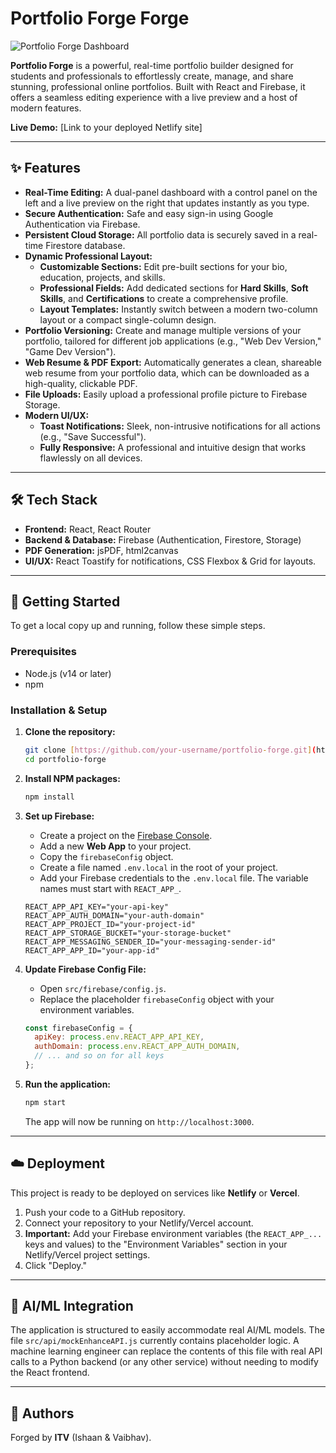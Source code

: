 # Portfolio Forge  Forge

![Portfolio Forge Dashboard](https://i.imgur.com/your-screenshot-url.png) 

**Portfolio Forge** is a powerful, real-time portfolio builder designed for students and professionals to effortlessly create, manage, and share stunning, professional online portfolios. Built with React and Firebase, it offers a seamless editing experience with a live preview and a host of modern features.

**Live Demo:** [Link to your deployed Netlify site]

---
## ✨ Features

* **Real-Time Editing:** A dual-panel dashboard with a control panel on the left and a live preview on the right that updates instantly as you type.
* **Secure Authentication:** Safe and easy sign-in using Google Authentication via Firebase.
* **Persistent Cloud Storage:** All portfolio data is securely saved in a real-time Firestore database.
* **Dynamic Professional Layout:**
    * **Customizable Sections:** Edit pre-built sections for your bio, education, projects, and skills.
    * **Professional Fields:** Add dedicated sections for **Hard Skills**, **Soft Skills**, and **Certifications** to create a comprehensive profile.
    * **Layout Templates:** Instantly switch between a modern two-column layout or a compact single-column design.
* **Portfolio Versioning:** Create and manage multiple versions of your portfolio, tailored for different job applications (e.g., "Web Dev Version," "Game Dev Version").
* **Web Resume & PDF Export:** Automatically generates a clean, shareable web resume from your portfolio data, which can be downloaded as a high-quality, clickable PDF.
* **File Uploads:** Easily upload a professional profile picture to Firebase Storage.
* **Modern UI/UX:**
    * **Toast Notifications:** Sleek, non-intrusive notifications for all actions (e.g., "Save Successful").
    * **Fully Responsive:** A professional and intuitive design that works flawlessly on all devices.

---
## 🛠️ Tech Stack

* **Frontend:** React, React Router
* **Backend & Database:** Firebase (Authentication, Firestore, Storage)
* **PDF Generation:** jsPDF, html2canvas
* **UI/UX:** React Toastify for notifications, CSS Flexbox & Grid for layouts.

---
## 🚀 Getting Started

To get a local copy up and running, follow these simple steps.

### **Prerequisites**

* Node.js (v14 or later)
* npm

### **Installation & Setup**

1.  **Clone the repository:**
    ```sh
    git clone [https://github.com/your-username/portfolio-forge.git](https://github.com/your-username/portfolio-forge.git)
    cd portfolio-forge
    ```

2.  **Install NPM packages:**
    ```sh
    npm install
    ```

3.  **Set up Firebase:**
    * Create a project on the [Firebase Console](https://console.firebase.google.com/).
    * Add a new **Web App** to your project.
    * Copy the `firebaseConfig` object.
    * Create a file named `.env.local` in the root of your project.
    * Add your Firebase credentials to the `.env.local` file. The variable names must start with `REACT_APP_`.

    ```env
    REACT_APP_API_KEY="your-api-key"
    REACT_APP_AUTH_DOMAIN="your-auth-domain"
    REACT_APP_PROJECT_ID="your-project-id"
    REACT_APP_STORAGE_BUCKET="your-storage-bucket"
    REACT_APP_MESSAGING_SENDER_ID="your-messaging-sender-id"
    REACT_APP_APP_ID="your-app-id"
    ```

4.  **Update Firebase Config File:**
    * Open `src/firebase/config.js`.
    * Replace the placeholder `firebaseConfig` object with your environment variables.

    ```javascript
    const firebaseConfig = {
      apiKey: process.env.REACT_APP_API_KEY,
      authDomain: process.env.REACT_APP_AUTH_DOMAIN,
      // ... and so on for all keys
    };
    ```

5.  **Run the application:**
    ```sh
    npm start
    ```
    The app will now be running on `http://localhost:3000`.

---
## ☁️ Deployment

This project is ready to be deployed on services like **Netlify** or **Vercel**.

1.  Push your code to a GitHub repository.
2.  Connect your repository to your Netlify/Vercel account.
3.  **Important:** Add your Firebase environment variables (the `REACT_APP_...` keys and values) to the "Environment Variables" section in your Netlify/Vercel project settings.
4.  Click "Deploy."

---
## 🤖 AI/ML Integration

The application is structured to easily accommodate real AI/ML models. The file `src/api/mockEnhanceAPI.js` currently contains placeholder logic. A machine learning engineer can replace the contents of this file with real API calls to a Python backend (or any other service) without needing to modify the React frontend.

---
## 👥 Authors

Forged by **ITV** (Ishaan & Vaibhav).